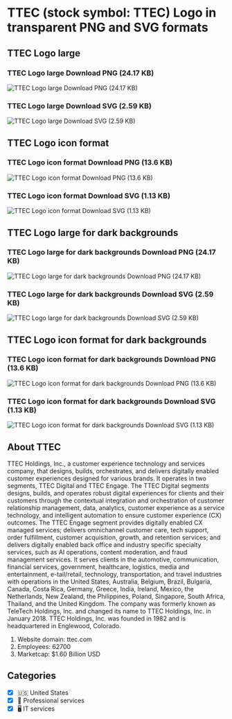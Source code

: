 # TTEC (stock symbol: TTEC) Logo in transparent PNG and SVG formats

## TTEC Logo large

### TTEC Logo large Download PNG (24.17 KB)

![TTEC Logo large Download PNG (24.17 KB)](/img/orig/TTEC_BIG-bc50cdbd.png)

### TTEC Logo large Download SVG (2.59 KB)

![TTEC Logo large Download SVG (2.59 KB)](/img/orig/TTEC_BIG-ee322e6a.svg)

## TTEC Logo icon format

### TTEC Logo icon format Download PNG (13.6 KB)

![TTEC Logo icon format Download PNG (13.6 KB)](/img/orig/TTEC-bda33ec2.png)

### TTEC Logo icon format Download SVG (1.13 KB)

![TTEC Logo icon format Download SVG (1.13 KB)](/img/orig/TTEC-003fcd6a.svg)

## TTEC Logo large for dark backgrounds

### TTEC Logo large for dark backgrounds Download PNG (24.17 KB)

![TTEC Logo large for dark backgrounds Download PNG (24.17 KB)](/img/orig/TTEC_BIG.D-29428955.png)

### TTEC Logo large for dark backgrounds Download SVG (2.59 KB)

![TTEC Logo large for dark backgrounds Download SVG (2.59 KB)](/img/orig/TTEC_BIG.D-820806d4.svg)

## TTEC Logo icon format for dark backgrounds

### TTEC Logo icon format for dark backgrounds Download PNG (13.6 KB)

![TTEC Logo icon format for dark backgrounds Download PNG (13.6 KB)](/img/orig/TTEC.D-c22353c6.png)

### TTEC Logo icon format for dark backgrounds Download SVG (1.13 KB)

![TTEC Logo icon format for dark backgrounds Download SVG (1.13 KB)](/img/orig/TTEC.D-08f86531.svg)

## About TTEC

TTEC Holdings, Inc., a customer experience technology and services company, that designs, builds, orchestrates, and delivers digitally enabled customer experiences designed for various brands. It operates in two segments, TTEC Digital and TTEC Engage. The TTEC Digital segments designs, builds, and operates robust digital experiences for clients and their customers through the contextual integration and orchestration of customer relationship management, data, analytics, customer experience as a service technology, and intelligent automation to ensure customer experience (CX) outcomes. The TTEC Engage segment provides digitally enabled CX managed services; delivers omnichannel customer care, tech support, order fulfillment, customer acquisition, growth, and retention services; and delivers digitally enabled back office and industry specific specialty services, such as AI operations, content moderation, and fraud management services. It serves clients in the automotive, communication, financial services, government, healthcare, logistics, media and entertainment, e-tail/retail, technology, transportation, and travel industries with operations in the United States, Australia, Belgium, Brazil, Bulgaria, Canada, Costa Rica, Germany, Greece, India, Ireland, Mexico, the Netherlands, New Zealand, the Philippines, Poland, Singapore, South Africa, Thailand, and the United Kingdom. The company was formerly known as TeleTech Holdings, Inc. and changed its name to TTEC Holdings, Inc. in January 2018. TTEC Holdings, Inc. was founded in 1982 and is headquartered in Englewood, Colorado.

1. Website domain: ttec.com
2. Employees: 62700
3. Marketcap: $1.60 Billion USD


## Categories
- [x] 🇺🇸 United States
- [x] 💼 Professional services
- [x] 🖥️ IT services
